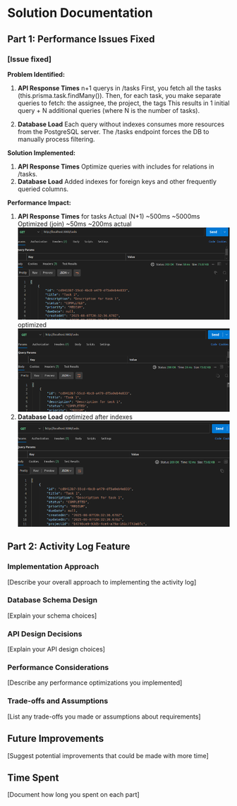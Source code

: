 # Solution Documentation

## Part 1: Performance Issues Fixed

### [Issue fixed]


**Problem Identified:**

1. **API Response Times**
n+1 querys in /tasks
First, you fetch all the tasks (this.prisma.task.findMany()).
Then, for each task, you make separate queries to fetch:
the assignee, the project, the tags
This results in 1 initial query + N additional queries (where N is the number of tasks).

2. **Database Load**
Each query without indexes consumes more resources from the PostgreSQL server.
The /tasks endpoint forces the DB to manually process filtering.

**Solution Implemented:**
1. **API Response Times**
Optimize queries with includes for relations in /tasks.
2. **Database Load**
Added indexes for foreign keys and other frequently queried columns.

**Performance Impact:**

1. **API Response Times**
for tasks
Actual (N+1)	    ~500ms	~5000ms
Optimized (join)	~50ms	~200ms
actual ![alt text](image.png)
optimized ![alt text](image-1.png)
2. **Database Load**
optimized after indexes ![alt text](image-2.png)

## Part 2: Activity Log Feature

### Implementation Approach

[Describe your overall approach to implementing the activity log]

### Database Schema Design

[Explain your schema choices]

### API Design Decisions

[Explain your API design choices]

### Performance Considerations

[Describe any performance optimizations you implemented]

### Trade-offs and Assumptions

[List any trade-offs you made or assumptions about requirements]

## Future Improvements

[Suggest potential improvements that could be made with more time]

## Time Spent

[Document how long you spent on each part]
